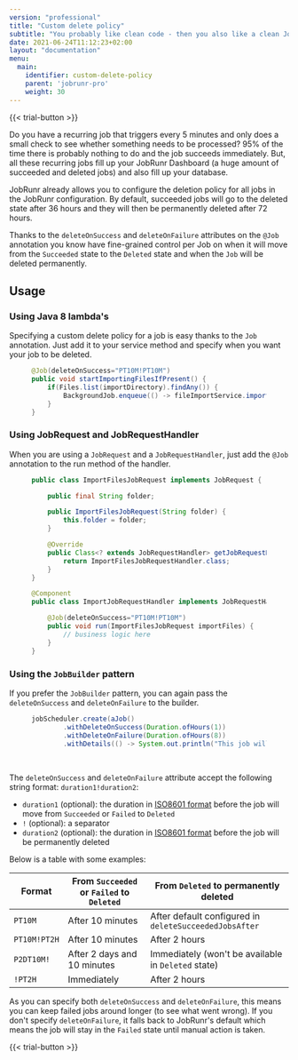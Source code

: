 ```yaml
---
version: "professional"
title: "Custom delete policy"
subtitle: "You probably like clean code - then you also like a clean JobRunr Dashboard."
date: 2021-06-24T11:12:23+02:00
layout: "documentation"
menu: 
  main: 
    identifier: custom-delete-policy
    parent: 'jobrunr-pro'
    weight: 30
---
```

{{< trial-button >}}

Do you have a recurring job that triggers every 5 minutes and only does a small check to see whether something needs to be processed? 95% of the time there is probably nothing to do and the job succeeds immediately. But, all these recurring jobs fill up your JobRunr Dashboard (a huge amount of succeeded and deleted jobs) and also fill up your database. 

JobRunr already allows you to configure the deletion policy for all jobs in the JobRunr configuration. By default, succeeded jobs will go to the deleted state after 36 hours and they will then be permanently deleted after 72 hours.

Thanks to the `deleteOnSuccess` and `deleteOnFailure` attributes on the `@Job` annotation you know have fine-grained control per Job on when it will move from the `Succeeded` state to the `Deleted` state and when the `Job` will be deleted permanently.

## Usage

### Using Java 8 lambda's
Specifying a custom delete policy for a job is easy thanks to the `Job` annotation. Just add it to your service method and specify when you want your job to be deleted.
<figure>

```java
@Job(deleteOnSuccess="PT10M!PT10M")
public void startImportingFilesIfPresent() {
    if(Files.list(importDirectory).findAny()) {
        BackgroundJob.enqueue(() -> fileImportService.import(Files.list(importDirectory).collect(toList())));
    }
}
```
</figure>

### Using JobRequest and JobRequestHandler
When you are using a `JobRequest` and a `JobRequestHandler`, just add the `@Job` annotation to the run method of the handler.
<figure>

```java
public class ImportFilesJobRequest implements JobRequest {

    public final String folder;

    public ImportFilesJobRequest(String folder) {
        this.folder = folder;
    }

    @Override
    public Class<? extends JobRequestHandler> getJobRequestHandler() {
        return ImportFilesJobRequestHandler.class;
    }
}

@Component
public class ImportJobRequestHandler implements JobRequestHandler<ImportFilesJobRequest> {

    @Job(deleteOnSuccess="PT10M!PT10M")
    public void run(ImportFilesJobRequest importFiles) {
        // business logic here
    }
}

```
</figure>

### Using the `JobBuilder` pattern
If you prefer the `JobBuilder` pattern, you can again pass the `deleteOnSuccess` and `deleteOnFailure` to the builder.
<figure>

```java
jobScheduler.create(aJob()
        .withDeleteOnSuccess(Duration.ofHours(1))
        .withDeleteOnFailure(Duration.ofHours(8))
        .withDetails(() -> System.out.println("This job will move to the deleted state after 1 hour if it succeeded and after 8 hours if it failed."));
```
</figure>

<br>

The `deleteOnSuccess` and `deleteOnFailure` attribute accept the following string format: `duration1!duration2`:
- `duration1` (optional): the duration in [ISO8601 format](https://en.wikipedia.org/wiki/ISO_8601#Durations) before the job will move from `Succeeded` or `Failed` to `Deleted`
- `!` (optional): a separator
- `duration2` (optional): the duration in [ISO8601 format](https://en.wikipedia.org/wiki/ISO_8601#Durations) before the job will be permanently deleted

Below is a table with some examples:

| Format       | From `Succeeded` or `Failed` to `Deleted` | From `Deleted` to permanently deleted                  |
|--------------|-------------------------------------------|--------------------------------------------------------|
| `PT10M`      | After 10 minutes                          | After default configured in `deleteSucceededJobsAfter` |
| `PT10M!PT2H` | After 10 minutes                          | After 2 hours                                          |
| `P2DT10M!`   | After 2 days and 10 minutes               | Immediately (won't be available in `Deleted` state)    |
| `!PT2H`      | Immediately                               | After 2 hours                                          |

As you can specify both `deleteOnSuccess` and `deleteOnFailure`, this means you can keep failed jobs around longer (to see what went wrong). If you don't specify `deleteOnFailure`, it falls back to JobRunr's default which means the job will stay in the `Failed` state until manual action is taken.

{{< trial-button >}}